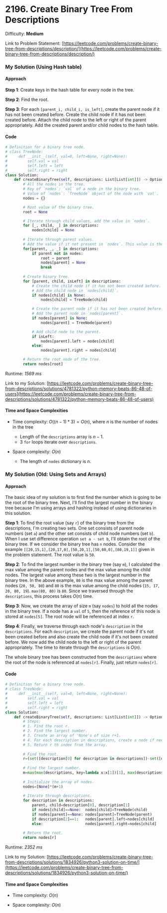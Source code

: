 # 2196. Create Binary Tree From Descriptions

Difficulty: **Medium**

Link to Problem Statement: [https://leetcode.com/problems/create-binary-tree-from-descriptions/description/](https://leetcode.com/problems/create-binary-tree-from-descriptions/description/)

### My Solution (Using Hash table)

#### Approach

**Step 1**: Create keys in the hash table for every node in the tree.

**Step 2**: Find the root.

**Step 3**: For each `[parent_i, child_i, is_left]`, create the parent node if it has not been created before. Create the child node if it has not been created before. Attach the child node to the left or right of the parent appropriately. Add the created parent and/or child nodes to the hash table.

#### Code

```python
# Definition for a binary tree node.
# class TreeNode:
#     def __init__(self, val=0, left=None, right=None):
#         self.val = val
#         self.left = left
#         self.right = right
class Solution:
    def createBinaryTree(self, descriptions: List[List[int]]) -> Optional[TreeNode]:
        # All the nodes in the tree.
        # Key of `nodes`: `val` of a node in the binary tree.
        # Value of `nodes`: `TreeNode` object of the node with `val`.
        nodes = {}

        # Root value of the binary tree.
        root = None

        # Iterate through child values, add the value in `nodes`.
        for [_, child, _] in descriptions:
            nodes[child] = None
        
        # Iterate through parent values. 
        # Add the value if it not present in `nodes`. This value is the `root`.
        for[parent, _, _] in descriptions:
            if parent not in nodes:
                root = parent
                nodes[parent] = None
                break
        
        # Create binary tree.
        for [parent, child, isLeft] in descriptions:
            # Create the child node if it has not been created before.
            # Add the child node in `nodes[child]`.
            if nodes[child] is None:
                nodes[child] = TreeNode(child)

            # Create the parent node if it has not been created before.
            # Add the parent node in `nodes[parent]`.
            if nodes[parent] is None:
                nodes[parent] = TreeNode(parent)

            # Add child node to the parent.
            if isLeft:
                nodes[parent].left = nodes[child]
            else:
                nodes[parent].right = nodes[child]

        # Return the root node of the tree.
        return nodes[root]
```

Runtime: *1569 ms*

Link to my Solution: [https://leetcode.com/problems/create-binary-tree-from-descriptions/solutions/4781322/python-memory-beats-86-48-of-users](https://leetcode.com/problems/create-binary-tree-from-descriptions/solutions/4781322/python-memory-beats-86-48-of-users)

#### Time and Space Complexities

- Time complexity: $O((n - 1) * 3) = O(n)$, where $n$ is the number of nodes in the tree 
  - Length of the `descriptions` array is $n-1$.
  - 3 `for` loops iterate over `descriptions`.

- Space complexity: $O(n)$
  - The length of `nodes` dictionary is $n$.

### My Solution (Old: Using Sets and Arrays)

#### Approach

The basic idea of my solution is to first find the number which is going to be the root of the binary tree. Next, I'll find the largest number in the binary tree because I'm using arrays and hashing instead of using dictionaries in this solution. 

<b>Step 1</b>:
To find the root value (say `r`) of the binary tree from the descriptions, I'm creating two sets. One set consists of parent node numbers (set `a`) and the other set consists of child node numbers (set `b`). When I use set difference operation `set a - set b`, I'll obtain the root of the binary tree. If we consider the binary tree has `n` nodes. Consider the example `[[20,15,1],[20,17,0],[50,20,1],[50,80,0],[80,19,1]]` given in the problem statement. The root value is `50`.

<b>Step 2</b>:
To find the largest number in the binary tree (say `m`), I calculated the max value among the parent nodes and the max value among the child nodes. The largest value among these two is the largest number in the binary tree. In the above example, `80` is the max value among the parent nodes (`20, 50, 80`) and `80` is the max value among the child nodes (`15, 17, 20, 80, 19`). `max(80, 80)` is `80`. Since we traversed through the `descriptions`, this process takes $O(n)$ time.

<b>Step 3</b>:
Now, we create the array of size `m` (say `nodes`) to hold all the nodes in the binary tree. If a node has a `val` of `5`, then the reference of this node is stored at `nodes[5]`. The root node will be referenced at index `r`.

<b>Step 4</b>:
Finally, we traverse through each node's `description` in the `descriptions`. For each `description`, we create the parent node if it's not been created before and also create the child node if it's not been created before. We now add the child node to the left or right of the parent appropriately. The time to iterate through the `descriptions` is $O(n)$.

The whole binary tree has been constructed from the `descriptions` where the root of the node is referenced at `nodes[r]`. Finally, just return `nodes[r]`.

#### Code

```python
# Definition for a binary tree node.
# class TreeNode:
#     def __init__(self, val=0, left=None, right=None):
#         self.val = val
#         self.left = left
#         self.right = right
class Solution:
    def createBinaryTree(self, descriptions: List[List[int]]) -> Optional[TreeNode]:
        # Steps:
        # 1. Find the root r.
        # 2. Find the largest number.
        # 3. Create an array of 'None's of size r+1.
        # 4. For each description in descriptions, create a node if needed and add it to appropriate index in the array.
        # 5. Return r th index from the array.
        
        # Find the root.
        r=(set([description[0] for description in descriptions])-set([description[1] for description in descriptions])).pop()
        
        # Find the largest number.
        m=max(max(descriptions, key=lambda x:x[1])[1], max(descriptions, key=lambda x:x[0])[0])
        
        # Initialize the array of nodes.
        nodes=[None]*(m+1)
        
        # Iterate through descriptions.
        for description in descriptions:
            parent, child=description[0], description[1]
            if nodes[child]==None:  nodes[child]=TreeNode(child)
            if nodes[parent]==None: nodes[parent]=TreeNode(parent)
            if description[2]==1:   nodes[parent].left=nodes[child]
            else:                   nodes[parent].right=nodes[child]
        
        # Return the root.
        return nodes[r]
```

Runtime: *2352 ms*

Link to my Solution: [https://leetcode.com/problems/create-binary-tree-from-descriptions/solutions/1834926/python3-solution-on-time/](https://leetcode.com/problems/create-binary-tree-from-descriptions/solutions/1834926/python3-solution-on-time/)

#### Time and Space Complexities

- Time complexity: $O(n)$

- Space complexity: $O(n)$
